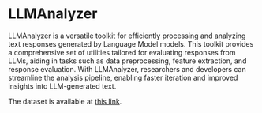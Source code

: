 # LLMAnalyzer

LLMAnalyzer is a versatile toolkit for efficiently processing and analyzing text responses generated by Language Model models. This toolkit provides a comprehensive set of utilities tailored for evaluating responses from LLMs, aiding in tasks such as data preprocessing, feature extraction, and response evaluation. With LLMAnalyzer, researchers and developers can streamline the analysis pipeline, enabling faster iteration and improved insights into LLM-generated text.

The dataset is available at [this link](https://huggingface.co/datasets/euisuh15/fanar-analyzer).
